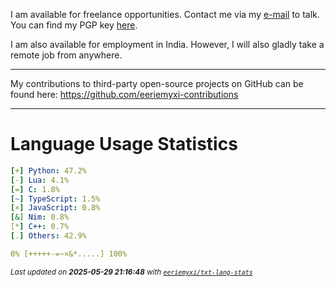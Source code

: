 I am available for freelance opportunities. Contact me via my [e-mail](mailto:myxi@envs.net?subject=I'd%20Like%20to%20Talk%20to%20You%20About%20a%20Freelance%20Project) to talk. You can find my PGP key [here](https://github.com/sponsors/eeriemyxi).

I am also available for employment in India. However, I will also gladly take a
remote job from anywhere.

---

My contributions to third-party open-source projects on GitHub can be found
here: https://github.com/eeriemyxi-contributions

---

# Language Usage Statistics
```yaml
[+] Python: 47.2%
[-] Lua: 4.1%
[=] C: 1.8%
[~] TypeScript: 1.5%
[×] JavaScript: 0.8%
[&] Nim: 0.8%
[*] C++: 0.7%
[.] Others: 42.9%

0% [+++++-=~×&*.....] 100%
```

<sub>_Last updated on **2025-05-29 21:16:48** with [`eeriemyxi/txt-lang-stats`](https://github.com/eeriemyxi/txt-lang-stats)_</sub>


